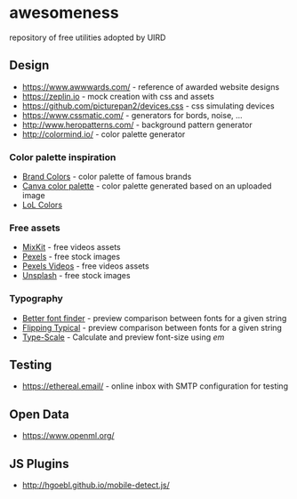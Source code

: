 # awesomeness
repository of free utilities adopted by UIRD


## Design

- https://www.awwwards.com/ - reference of awarded website designs
- https://zeplin.io - mock creation with css and assets
- https://github.com/picturepan2/devices.css - css simulating devices
- https://www.cssmatic.com/ - generators for bords, noise, ...
- http://www.heropatterns.com/ - background pattern generator
- http://colormind.io/ - color palette generator

### Color palette inspiration
- [Brand Colors](https://brandcolors.net/) - color palette of famous brands
- [Canva color palette](https://www.canva.com/color-palette/) - color palette generated based on an uploaded image
- [LoL Colors](https://www.webdesignrankings.com/resources/lolcolors/)

### Free assets 
- [MixKit](https://mixkit.co/) - free videos assets
- [Pexels](https://www.pexels.com/) - free stock images
- [Pexels Videos](https://www.pexels.com/videos/) - free videos assets
- [Unsplash](https://unsplash.com/) - free stock images

### Typography
- [Better font finder](https://jmattthew.github.io/better-font-finder/better-font-finder.html) - preview comparison between fonts for a given string
- [Flipping Typical](http://flippingtypical.com/) - preview comparison between fonts for a given string
- [Type-Scale](https://type-scale.com/) - Calculate and preview font-size using *em*

## Testing
- https://ethereal.email/ - online inbox with SMTP configuration for testing

## Open Data
- https://www.openml.org/


## JS Plugins
- http://hgoebl.github.io/mobile-detect.js/
